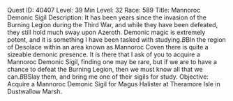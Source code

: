 Quest ID: 40407
Level: 39
Min Level: 32
Race: 589
Title: Mannoroc Demonic Sigil
Description: It has been years since the invasion of the Burning Legion during the Third War, and while they have been defeated, they still hold much sway upon Azeroth. Demonic magic is extremely potent, and it is something I have been tasked with studying.$B$BIn the region of Desolace within an area known as Mannoroc Coven there is quite a sizeable demonic presence. It is there that I ask of you to acquire a Mannoroc Demonic Sigil, finding one may be rare, but if we are to have a chance to defeat the Burning Legion, then we must know all that we can.$B$BSlay them, and bring me one of their sigils for study.
Objective: Acquire a Mannoroc Demonic Sigil for Magus Halister at Theramore Isle in Dustwallow Marsh.
